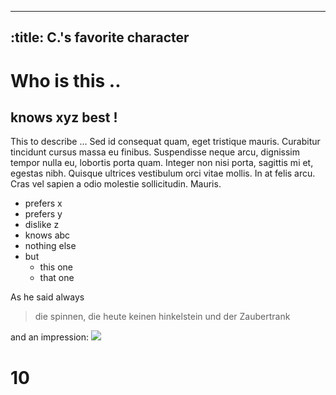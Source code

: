 -----
:title: C.'s favorite character
-----
# Who is this ..
## knows xyz best !


This to describe  ...
Sed id consequat quam, eget tristique mauris. Curabitur tincidunt cursus massa eu finibus. Suspendisse neque arcu, dignissim tempor nulla eu, lobortis porta quam. Integer non nisi porta, sagittis mi et, egestas nibh. Quisque ultrices vestibulum orci vitae mollis. In at felis arcu. Cras vel sapien a odio molestie sollicitudin. Mauris. 

* prefers x
* prefers y
* dislike z
* knows abc
* nothing else
* but
  * this one
  * that one


As he said always
> die spinnen, die
> heute keinen hinkelstein
> und der Zaubertrank

and an impression:
<img src="https://vignette.wikia.nocookie.net/asterix/images/9/9f/Asterix%2C_Obelix_%26_Dogmatix.png/revision/latest?cb=20110324122229">

# 10
